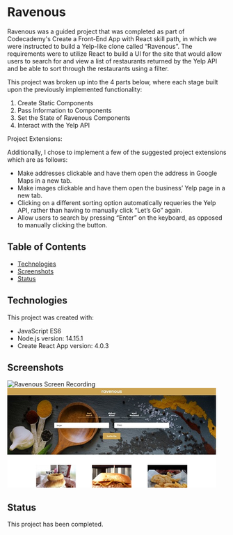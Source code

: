 # Ravenous

Ravenous was a guided project that was completed as part of Codecademy's Create a Front-End App with React skill path, in which we were instructed to build a Yelp-like clone called “Ravenous”. The requirements were to utilize React to build a UI for the site that would allow users to search for and view a list of restaurants returned by the Yelp API and be able to sort through the restaurants using a filter.

This project was broken up into the 4 parts below, where each stage built upon the previously implemented functionality:

1. Create Static Components
2. Pass Information to Components
3. Set the State of Ravenous Components
4. Interact with the Yelp API

Project Extensions:

Additionally, I chose to implement a few of the suggested project extensions which are as follows:

* Make addresses clickable and have them open the address in Google Maps in a new tab.
* Make images clickable and have them open the business’ Yelp page in a new tab.
* Clicking on a different sorting option automatically requeries the Yelp API, rather than having to manually click “Let’s Go” again.
* Allow users to search by pressing “Enter” on the keyboard, as opposed to manually clicking the button.

## Table of Contents

- [Technologies](#technologies)
- [Screenshots](#screenshots)
- [Status](#status)

## Technologies

This project was created with:

- JavaScript ES6
- Node.js version: 14.15.1
- Create React App version: 4.0.3

## Screenshots

![Ravenous Screen Recording](public/ravenous-screen-recording.gif)
![Project Image 1](public/project-image-1.jpg)

## Status

This project has been completed.